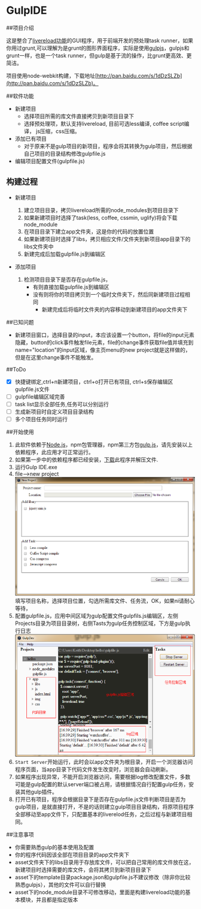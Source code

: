 GulpIDE
=======

##项目介绍

这是整合了[livereload功能](http://lufeng.me/post/livereload)的GUI程序，用于前端开发的预处理task runner，如果你用过grunt,可以理解为是grunt的图形界面程序，实际是使用[gulpjs]()，gulpjs和grunt一样，也是一个task runner，但gulp是基于流的操作，比grunt更高效、更简洁。

项目使用node-webkit构建，下载地址[http://pan.baidu.com/s/1dDzSLZb](http://pan.baidu.com/s/1dDzSLZb)。

##软件功能

- 新建项目
	- 选择项目所需的库文件直接拷贝到新项目目录下
	- 选择预处理项，默认支持livereload, 目前可选less编译, coffee script编译， js压缩，css压缩。
- 添加已有项目
	- 对于原来不是gulp项目的新项目，程序会将其转换为gulp项目，然后根据自己项目的目录结构修改gulpfile.js
- 编辑项目配置文件(gulpfile.js)

## 构建过程

- 新建项目
	1. 建立项目目录，拷贝livereload所需的node_modules到项目目录下
	2. 如果新建项目时选择了task(less, coffee, cssmin, uglify)将会下载node_module
	3. 在项目目录下建立app文件夹，这是你的代码的放置位置
	4. 如果新建项目时选择了libs，拷贝相应文件/文件夹到新项目app目录下的libs文件夹中
	5. 新建完成后加载gulpfile.js到编辑区
	
- 添加项目
	1. 检测项目目录下是否存在gulpfile.js，
		- 有则直接加载gulpfile.js到编辑区
		- 没有则将你的项目拷贝到一个临时文件夹下，然后同新建项目过程相同
			- 新建完成后将临时文件夹的内容移动到新建项目的app文件夹下

##已知问题

- 新建项目窗口，选择目录的input，本应该设置一个button，将file的input元素隐藏，button的click事件触发file元素，file的change事件获取file值并填充到name="location"的input区域，像主页menu的new project就是这样做的，但是在这里change事件不能触发。 

##ToDo

- [x] 快捷键绑定,ctrl+n新建项目，ctrl+o打开已有项目, ctrl+s保存编辑区gulpfile.js文件
- [ ] gulpfile编辑区域完善
- [ ] task list显示全部任务,任务可以分别运行
- [ ] 生成新项目时自定义项目目录结构
- [ ] 多个项目任务同时运行

##开始使用
1. 此软件依赖于[Node.js](http://nodejs.org)，npm包管理器，npm第三方包[gulp.js](http://gulpjs.com/)，请先安装以上依赖程序，此应用才可正常运行。
2. 如果第一步中的依赖程序都已经安装，[下载](http://pan.baidu.com/s/1dDzSLZb)此程序并解压文件.
2. 运行Gulp IDE.exe
3. file-->new project
![new project](img/newProject.png)
填写项目名称，选择项目位置，勾选所需库文件、任务流，OK，如果ni请耐心等待，
4. 配置gulpfile.js，应用中间区域为gulp配置文件gulpfils.js编辑区，左侧Projects目录为项目目录树，右侧Tasts为gulp任务控制区域，下方是gulp执行日志
![idelook](img/idelook.png)
5. `Start Server`开始运行，此时会以app文件夹为根目录，开启一个浏览器访问程序页面，当app目录下代码文件发生改变时，浏览器会自动刷新。
6. 如果程序出现异常，不能开启浏览器访问，需要根据log修改配置文件，多数可能是gulp配置的默认server端口被占用，请根据情况自行配置gulp任务，安装其他gulp插件。
7. 打开已有项目，程序会根据目录下是否存在gulpfile.js文件判断项目是否为gulp项目，是就直接打开，不是的话则建立gulp项目目录结构，将原项目程序全部移动至app文件下，只配置基本的liverelod任务，之后过程与新建项目相同。

##注意事项

- 你需要熟悉gulp的基本使用及配置
- 你的程序代码因该全部在项目目录的app文件夹下
- asset文件夹下的libs目录用于存放库文件，可以把自己常用的库文件放在这，新建项目时选择需要的库文件，会将其拷贝到新项目目录下
- asset下的template目录package.json和gulpfile.js不建议修改（除非你比较熟悉gulpjs），其他的文件可以自行替换
- asset下的node_module目录不可修改移动，里面是构建livereload功能的基本模块，并且都是指定版本
